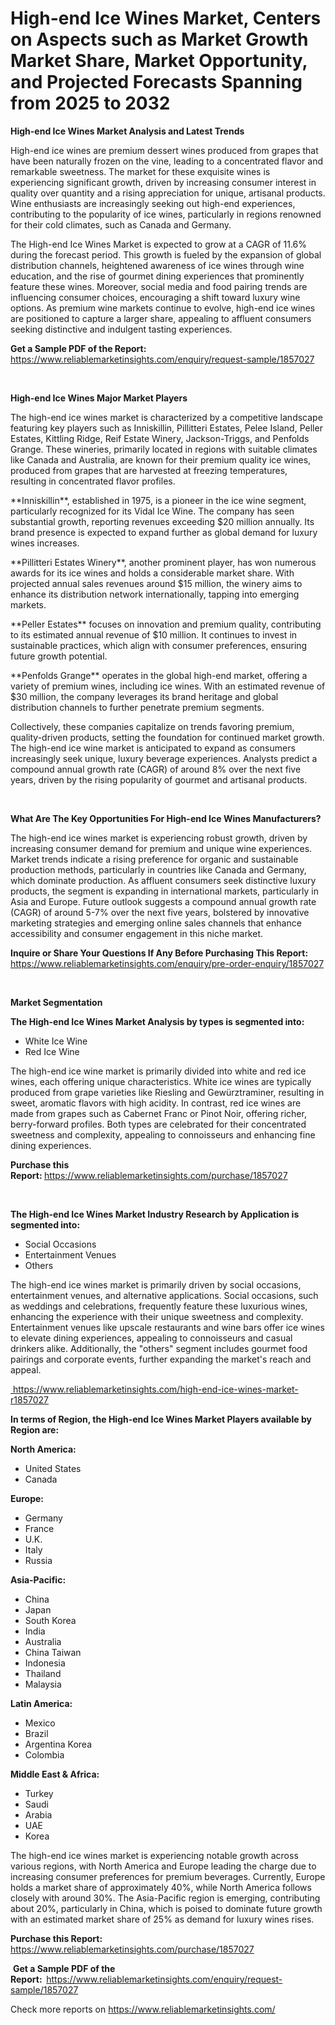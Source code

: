 <p><h1>High-end Ice Wines Market, Centers on Aspects such as Market Growth Market Share, Market Opportunity, and Projected Forecasts Spanning from 2025 to 2032</h1></p><p><strong>High-end Ice Wines Market Analysis and Latest Trends</strong></p>
<p><p>High-end ice wines are premium dessert wines produced from grapes that have been naturally frozen on the vine, leading to a concentrated flavor and remarkable sweetness. The market for these exquisite wines is experiencing significant growth, driven by increasing consumer interest in quality over quantity and a rising appreciation for unique, artisanal products. Wine enthusiasts are increasingly seeking out high-end experiences, contributing to the popularity of ice wines, particularly in regions renowned for their cold climates, such as Canada and Germany.</p><p>The High-end Ice Wines Market is expected to grow at a CAGR of 11.6% during the forecast period. This growth is fueled by the expansion of global distribution channels, heightened awareness of ice wines through wine education, and the rise of gourmet dining experiences that prominently feature these wines. Moreover, social media and food pairing trends are influencing consumer choices, encouraging a shift toward luxury wine options. As premium wine markets continue to evolve, high-end ice wines are positioned to capture a larger share, appealing to affluent consumers seeking distinctive and indulgent tasting experiences.</p></p>
<p><strong>Get a Sample PDF of the Report:&nbsp;</strong> <a href="https://www.reliablemarketinsights.com/enquiry/request-sample/1857027?utm_campaign=2951&utm_medium=2&utm_source=Github&utm_content=ia&utm_term=27032025&utm_id=high-end-ice-wines">https://www.reliablemarketinsights.com/enquiry/request-sample/1857027</a></p>
<p>&nbsp;</p>
<p><strong>High-end Ice Wines Major Market Players</strong></p>
<p><p>The high-end ice wines market is characterized by a competitive landscape featuring key players such as Inniskillin, Pillitteri Estates, Pelee Island, Peller Estates, Kittling Ridge, Reif Estate Winery, Jackson-Triggs, and Penfolds Grange. These wineries, primarily located in regions with suitable climates like Canada and Australia, are known for their premium quality ice wines, produced from grapes that are harvested at freezing temperatures, resulting in concentrated flavor profiles.</p><p>**Inniskillin**, established in 1975, is a pioneer in the ice wine segment, particularly recognized for its Vidal Ice Wine. The company has seen substantial growth, reporting revenues exceeding $20 million annually. Its brand presence is expected to expand further as global demand for luxury wines increases.</p><p>**Pillitteri Estates Winery**, another prominent player, has won numerous awards for its ice wines and holds a considerable market share. With projected annual sales revenues around $15 million, the winery aims to enhance its distribution network internationally, tapping into emerging markets.</p><p>**Peller Estates** focuses on innovation and premium quality, contributing to its estimated annual revenue of $10 million. It continues to invest in sustainable practices, which align with consumer preferences, ensuring future growth potential.</p><p>**Penfolds Grange** operates in the global high-end market, offering a variety of premium wines, including ice wines. With an estimated revenue of $30 million, the company leverages its brand heritage and global distribution channels to further penetrate premium segments.</p><p>Collectively, these companies capitalize on trends favoring premium, quality-driven products, setting the foundation for continued market growth. The high-end ice wine market is anticipated to expand as consumers increasingly seek unique, luxury beverage experiences. Analysts predict a compound annual growth rate (CAGR) of around 8% over the next five years, driven by the rising popularity of gourmet and artisanal products.</p></p>
<p>&nbsp;</p>
<p><strong>What Are The Key Opportunities For High-end Ice Wines Manufacturers?</strong></p>
<p><p>The high-end ice wines market is experiencing robust growth, driven by increasing consumer demand for premium and unique wine experiences. Market trends indicate a rising preference for organic and sustainable production methods, particularly in countries like Canada and Germany, which dominate production. As affluent consumers seek distinctive luxury products, the segment is expanding in international markets, particularly in Asia and Europe. Future outlook suggests a compound annual growth rate (CAGR) of around 5-7% over the next five years, bolstered by innovative marketing strategies and emerging online sales channels that enhance accessibility and consumer engagement in this niche market.</p></p>
<p><strong>Inquire or Share Your Questions If Any Before Purchasing This Report:</strong> <a href="https://www.reliablemarketinsights.com/enquiry/pre-order-enquiry/1857027?utm_campaign=2951&utm_medium=2&utm_source=Github&utm_content=ia&utm_term=27032025&utm_id=high-end-ice-wines">https://www.reliablemarketinsights.com/enquiry/pre-order-enquiry/1857027</a></p>
<p>&nbsp;</p>
<p><strong>Market Segmentation</strong></p>
<p><strong>The High-end Ice Wines Market Analysis by types is segmented into:</strong></p>
<p><ul><li>White Ice Wine</li><li>Red Ice Wine</li></ul></p>
<p><p>The high-end ice wine market is primarily divided into white and red ice wines, each offering unique characteristics. White ice wines are typically produced from grape varieties like Riesling and Gewürztraminer, resulting in sweet, aromatic flavors with high acidity. In contrast, red ice wines are made from grapes such as Cabernet Franc or Pinot Noir, offering richer, berry-forward profiles. Both types are celebrated for their concentrated sweetness and complexity, appealing to connoisseurs and enhancing fine dining experiences.</p></p>
<p><strong>Purchase this Report:&nbsp;</strong><a href="https://www.reliablemarketinsights.com/purchase/1857027?utm_campaign=2951&utm_medium=2&utm_source=Github&utm_content=ia&utm_term=27032025&utm_id=high-end-ice-wines">https://www.reliablemarketinsights.com/purchase/1857027</a></p>
<p>&nbsp;</p>
<p><strong>The High-end Ice Wines Market Industry Research by Application is segmented into:</strong></p>
<p><ul><li>Social Occasions</li><li>Entertainment Venues</li><li>Others</li></ul></p>
<p><p>The high-end ice wines market is primarily driven by social occasions, entertainment venues, and alternative applications. Social occasions, such as weddings and celebrations, frequently feature these luxurious wines, enhancing the experience with their unique sweetness and complexity. Entertainment venues like upscale restaurants and wine bars offer ice wines to elevate dining experiences, appealing to connoisseurs and casual drinkers alike. Additionally, the "others" segment includes gourmet food pairings and corporate events, further expanding the market's reach and appeal.</p></p>
<p><a href="https://www.reliablemarketinsights.com/high-end-ice-wines-market-r1857027?utm_campaign=2951&utm_medium=2&utm_source=Github&utm_content=ia&utm_term=27032025&utm_id=high-end-ice-wines">&nbsp;https://www.reliablemarketinsights.com/high-end-ice-wines-market-r1857027</a></p>
<p><strong>In terms of Region, the High-end Ice Wines Market Players available by Region are:</strong></p>
<p>
    <p> <strong> North America: </strong>
        <ul>
            <li>United States</li>
            <li>Canada</li>
        </ul>
        </p> 
    <p> <strong> Europe: </strong>
        <ul>
            <li>Germany</li>
            <li>France</li>
            <li>U.K.</li>
            <li>Italy</li>
            <li>Russia</li>
        </ul>
        </p> 
    <p> <strong> Asia-Pacific: </strong>
        <ul>
            <li>China</li>
            <li>Japan</li>
            <li>South Korea</li>
            <li>India</li>
            <li>Australia</li>
            <li>China Taiwan</li>
            <li>Indonesia</li>
            <li>Thailand</li>
            <li>Malaysia</li>
        </ul>
        </p> 
    <p> <strong> Latin America: </strong>
        <ul>
            <li>Mexico</li>
            <li>Brazil</li>
            <li>Argentina Korea</li>
            <li>Colombia</li>
        </ul>
        </p> 
    <p> <strong> Middle East & Africa: </strong>
        <ul>
            <li>Turkey</li>
            <li>Saudi</li>
            <li>Arabia</li>
            <li>UAE</li>
            <li>Korea</li>
        </ul>
    </p>
    </p>
<p><p>The high-end ice wines market is experiencing notable growth across various regions, with North America and Europe leading the charge due to increasing consumer preferences for premium beverages. Currently, Europe holds a market share of approximately 40%, while North America follows closely with around 30%. The Asia-Pacific region is emerging, contributing about 20%, particularly in China, which is poised to dominate future growth with an estimated market share of 25% as demand for luxury wines rises.</p></p>
<p><strong>Purchase this Report: </strong><a href="https://www.reliablemarketinsights.com/purchase/1857027?utm_campaign=2951&utm_medium=2&utm_source=Github&utm_content=ia&utm_term=27032025&utm_id=high-end-ice-wines">https://www.reliablemarketinsights.com/purchase/1857027</a></p>
<p>&nbsp;<strong>Get a Sample PDF of the Report:&nbsp;&nbsp;</strong><a href="https://www.reliablemarketinsights.com/enquiry/request-sample/1857027?utm_campaign=2951&utm_medium=2&utm_source=Github&utm_content=ia&utm_term=27032025&utm_id=high-end-ice-wines">https://www.reliablemarketinsights.com/enquiry/request-sample/1857027</a></p>
<p><strong></strong></p>
<p>Check more reports on <a href="https://www.reliablemarketinsights.com/?utm_campaign=2951&utm_medium=2&utm_source=Github&utm_content=ia&utm_term=27032025&utm_id=high-end-ice-wines">https://www.reliablemarketinsights.com/</a></p>